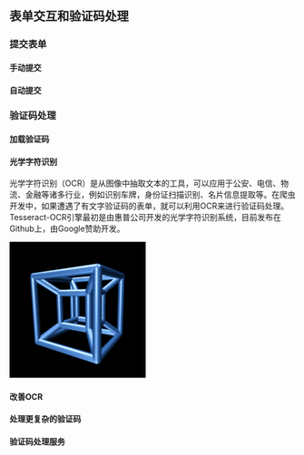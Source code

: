 ## 表单交互和验证码处理

### 提交表单

#### 手动提交



#### 自动提交



### 验证码处理

#### 加载验证码



#### 光学字符识别

光学字符识别（OCR）是从图像中抽取文本的工具，可以应用于公安、电信、物流、金融等诸多行业，例如识别车牌，身份证扫描识别、名片信息提取等。在爬虫开发中，如果遭遇了有文字验证码的表单，就可以利用OCR来进行验证码处理。Tesseract-OCR引擎最初是由惠普公司开发的光学字符识别系统，目前发布在Github上，由Google赞助开发。

![](./res/tesseract.gif)

#### 改善OCR



#### 处理更复杂的验证码



#### 验证码处理服务

